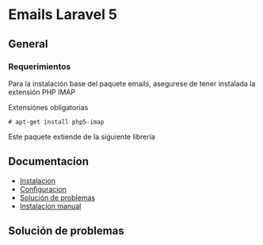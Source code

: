 Emails Laravel 5
============

## General

### Requerimientos

Para la instalación base del paquete emails, asegurese de tener instalada la extensión PHP IMAP

Extensiónes obligatorias

    # apt-get install php5-imap

Este paquete extiende de la siguiente librería

    


## Documentacion

- [Instalacion](#instalacion)
- [Configuracion](#configuracion)
- [Solución de problemas](#solucion-de-problemas)
- [Instalacion manual](#instalacion-manual)

## Solución de problemas
